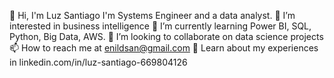 👋 Hi, I'm Luz Santiago I'm Systems Engineer and a data analyst.
👀 I’m interested in business intelligence
🌱 I’m currently learning Power BI, SQL, Python, Big Data, AWS.
🔭 I’m looking to collaborate on data science projects
📫 How to reach me at enildsan@gmail.com
📄 Learn about my experiences in linkedin.com/in/luz-santiago-669804126

<!---
enildsan/enildsan is a ✨ special ✨ repository because its `README.md` (this file) appears on your GitHub profile.
You can click the Preview link to take a look at your changes.
--->
